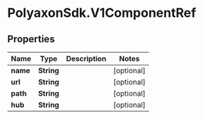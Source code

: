 # PolyaxonSdk.V1ComponentRef

## Properties
Name | Type | Description | Notes
------------ | ------------- | ------------- | -------------
**name** | **String** |  | [optional] 
**url** | **String** |  | [optional] 
**path** | **String** |  | [optional] 
**hub** | **String** |  | [optional] 


